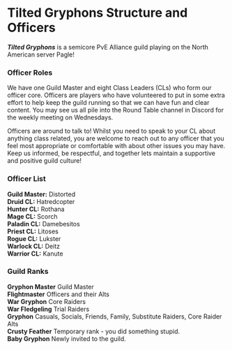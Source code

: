 # Tilted Gryphons Structure and Officers

**_Tilted Gryphons_** is a semicore PvE Alliance guild playing on the North American server Pagle!

### Officer Roles
We have one Guild Master and eight Class Leaders (CLs) who form our officer core. Officers are players who have volunteered to put in some extra effort to help keep the guild running so that we can have fun and clear content. You may see us all pile into the Round Table channel in Discord for the weekly meeting on Wednesdays.

Officers are around to talk to! Whilst you need to speak to your CL about anything class related, you are welcome to reach out to any officer that you feel most appropriate or comfortable with about other issues you may have. Keep us informed, be respectful, and together lets maintain a supportive and positive guild culture!

### Officer List
**Guild Master:** Distorted <br />
**Druid CL:** Hatredcopter <br />
**Hunter CL:** Rothana <br />
**Mage CL:** Scorch <br />
**Paladin CL:** Damebesitos <br />
**Priest CL:** Litoses <br />
**Rogue CL:** Lukster <br />
**Warlock CL:** Deitz <br />
**Warrior CL:** Kanute

### Guild Ranks
**Gryphon Master** Guild Master <br />
**Flightmaster** Officers and their Alts <br />
**War Gryphon** Core Raiders <br />
**War Fledgeling** Trial Raiders <br />
**Gryphon** Casuals, Socials, Friends, Family, Substitute Raiders, Core Raider Alts <br />
**Crusty Feather** Temporary rank - you did something stupid. <br />
**Baby Gryphon** Newly invited to the guild.
